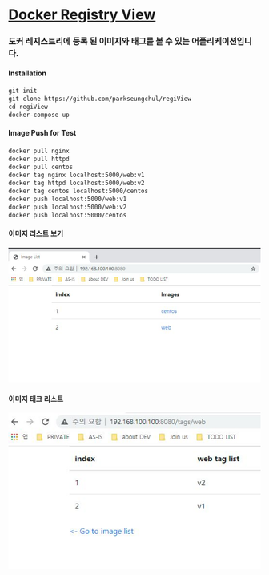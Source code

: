 # [Docker Registry View](https://hub.docker.com/repository/docker/parkseungchul/regiview)

### 도커 레지스트리에 등록 된 이미지와 태그를 볼 수 있는 어플리케이션입니다.

#### Installation
<pre><code>git init
git clone https://github.com/parkseungchul/regiView
cd regiView
docker-compose up</code></pre>

#### Image Push for Test
<pre><code>docker pull nginx
docker pull httpd
docker pull centos
docker tag nginx localhost:5000/web:v1
docker tag httpd localhost:5000/web:v2
docker tag centos localhost:5000/centos
docker push localhost:5000/web:v1
docker push localhost:5000/web:v2
docker push localhost:5000/centos</code></pre>
#### 이미지 리스트 보기
![업로드 된 이미지 리스트](https://github.com/parkseungchul/regiView/blob/master/image/1.JPG)

#### 이미지 태크 리스트
![이미지의 태그 리스트](https://github.com/parkseungchul/regiView/blob/master/image/2.JPG)



